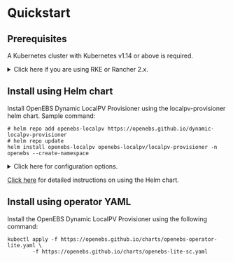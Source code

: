 # Quickstart

## Prerequisites

A Kubernetes cluster with Kubernetes v1.14 or above is required. 

<details>
  <summary>Click here if you are using RKE or Rancher 2.x.</summary>

  To use OpenEBS LocalPV Hostpath with an RKE/Rancher 2.x cluster, you will have to mount the hostpath directories to the kubelet containers. You can do this by editing the kubelet configuration section of your RKE/Rancher 2.x cluster and adding in the `extra_binds` (see below).

  **Note:** If you want to use a custom hostpath directory, then you will have to mount the custom directory's absolute path. See below for an example with the default hostpath directory.

  For an RKE cluster, you can add the `extra_binds` to your cluster.yml file and apply the changes using the `rke up` command.

  For a Rancher 2.x cluster, you can edit your cluster's configuration options and add the `extra_binds` there.

  ```yaml
  services:
    kubelet:
      extra_binds:
      # Default hostpath directory
      - /var/openebs/local:/var/openebs/local
  ```

  For more information, please go through the official Rancher documentaion -- [RKE - Kubernetes Configuration Options](https://rancher.com/docs/rke/latest/en/config-options/services/services-extras/#extra-binds), [RKE - Installation](https://rancher.com/docs/rke/latest/en/installation/#deploying-kubernetes-with-rke).
</details>

## Install using Helm chart
Install OpenEBS Dynamic LocalPV Provisioner using the localpv-provisioner helm chart. Sample command:
```console
# helm repo add openebs-localpv https://openebs.github.io/dynamic-localpv-provisioner
# helm repo update
helm install openebs-localpv openebs-localpv/localpv-provisioner -n openebs --create-namespace
```
	
<details>
  <summary>Click here for configuration options.</summary>

  1. Install OpenEBS Dynamic LocalPV Provisioner without NDM. 
     
     You may choose to exclude the NDM subchart from installation if...
     - you want to only use OpenEBS LocalPV Hostpath
     - you already have NDM installed. Check if NDM pods exist with the command `kubectl get pods -n openebs -l 'openebs.io/component-name in (ndm, ndm-operator)'`

```console
helm install openebs-localpv openebs-localpv/localpv-provisioner -n openebs --create-namespace \
	--set openebsNDM.enabled=false
```
  2. Install the OpenEBS Dynamic LocalPV Provisioner with a custom hostpath directory. 
     This will change the `BasePath` value for the 'openebs-hostpath' storageClass.
```console
helm install openebs-localpv openebs-localpv/localpv-provisioner -n openebs --create-namespace \
	--set hostpathClass.basePath=<custom-hostpath>
```
</details>

[Click here](https://openebs.github.io/dynamic-localpv-provisioner/) for detailed instructions on using the Helm chart.

## Install using operator YAML
Install the OpenEBS Dynamic LocalPV Provisioner using the following command:
```console
kubectl apply -f https://openebs.github.io/charts/openebs-operator-lite.yaml \
		-f https://openebs.github.io/charts/openebs-lite-sc.yaml
```
